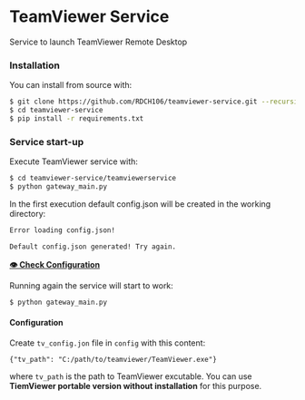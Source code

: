 # TeamViewer Service

Service to launch TeamViewer Remote Desktop

### Installation

You can install from source with:

``` bash
$ git clone https://github.com/RDCH106/teamviewer-service.git --recursive
$ cd teamviewer-service
$ pip install -r requirements.txt
```

### Service start-up

Execute TeamViewer service with:

``` bash
$ cd teamviewer-service/teamviewerservice
$ python gateway_main.py
```

In the first execution default config.json will be created in the working directory:

``` bash
Error loading config.json!

Default config.json generated! Try again.
```

[**👁️ Check Configuration**](#configuration)

Running again the service will start to work:

``` bash
$ python gateway_main.py
```

#### Configuration

Create `tv_config.jon` file in `config` with this content:

```
{"tv_path": "C:/path/to/teamviewer/TeamViewer.exe"}
```

where `tv_path` is the path to TeamViewer excutable. You can use **TiemViewer portable version without installation** for this purpose.
